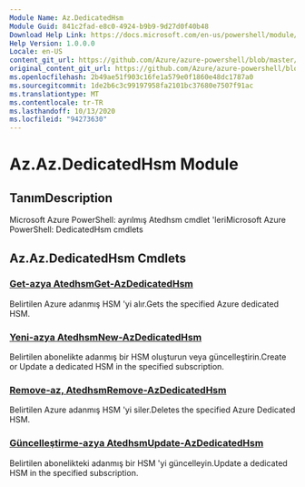 ```yaml
---
Module Name: Az.DedicatedHsm
Module Guid: 841c2fad-e8c0-4924-b9b9-9d27d0f40b48
Download Help Link: https://docs.microsoft.com/en-us/powershell/module/az.dedicatedhsm
Help Version: 1.0.0.0
Locale: en-US
content_git_url: https://github.com/Azure/azure-powershell/blob/master/src/DedicatedHsm/help/Az.DedicatedHsm.md
original_content_git_url: https://github.com/Azure/azure-powershell/blob/master/src/DedicatedHsm/help/Az.DedicatedHsm.md
ms.openlocfilehash: 2b49ae51f903c16fe1a579e0f1860e48dc1787a0
ms.sourcegitcommit: 1de2b6c3c99197958fa2101bc37680e7507f91ac
ms.translationtype: MT
ms.contentlocale: tr-TR
ms.lasthandoff: 10/13/2020
ms.locfileid: "94273630"
---
```

# <span data-ttu-id="0f6a1-101">Az.</span><span class="sxs-lookup"><span data-stu-id="0f6a1-101">Az.DedicatedHsm Module</span></span>
## <span data-ttu-id="0f6a1-102">Tanım</span><span class="sxs-lookup"><span data-stu-id="0f6a1-102">Description</span></span>
<span data-ttu-id="0f6a1-103">Microsoft Azure PowerShell: ayrılmış Atedhsm cmdlet 'leri</span><span class="sxs-lookup"><span data-stu-id="0f6a1-103">Microsoft Azure PowerShell: DedicatedHsm cmdlets</span></span>

## <span data-ttu-id="0f6a1-104">Az.</span><span class="sxs-lookup"><span data-stu-id="0f6a1-104">Az.DedicatedHsm Cmdlets</span></span>
### [<span data-ttu-id="0f6a1-105">Get-azya Atedhsm</span><span class="sxs-lookup"><span data-stu-id="0f6a1-105">Get-AzDedicatedHsm</span></span>](Get-AzDedicatedHsm.md)
<span data-ttu-id="0f6a1-106">Belirtilen Azure adanmış HSM 'yi alır.</span><span class="sxs-lookup"><span data-stu-id="0f6a1-106">Gets the specified Azure dedicated HSM.</span></span>

### [<span data-ttu-id="0f6a1-107">Yeni-azya Atedhsm</span><span class="sxs-lookup"><span data-stu-id="0f6a1-107">New-AzDedicatedHsm</span></span>](New-AzDedicatedHsm.md)
<span data-ttu-id="0f6a1-108">Belirtilen abonelikte adanmış bir HSM oluşturun veya güncelleştirin.</span><span class="sxs-lookup"><span data-stu-id="0f6a1-108">Create or Update a dedicated HSM in the specified subscription.</span></span>

### [<span data-ttu-id="0f6a1-109">Remove-az, Atedhsm</span><span class="sxs-lookup"><span data-stu-id="0f6a1-109">Remove-AzDedicatedHsm</span></span>](Remove-AzDedicatedHsm.md)
<span data-ttu-id="0f6a1-110">Belirtilen Azure adanmış HSM 'yi siler.</span><span class="sxs-lookup"><span data-stu-id="0f6a1-110">Deletes the specified Azure Dedicated HSM.</span></span>

### [<span data-ttu-id="0f6a1-111">Güncelleştirme-azya Atedhsm</span><span class="sxs-lookup"><span data-stu-id="0f6a1-111">Update-AzDedicatedHsm</span></span>](Update-AzDedicatedHsm.md)
<span data-ttu-id="0f6a1-112">Belirtilen abonelikteki adanmış bir HSM 'yi güncelleyin.</span><span class="sxs-lookup"><span data-stu-id="0f6a1-112">Update a dedicated HSM in the specified subscription.</span></span>

